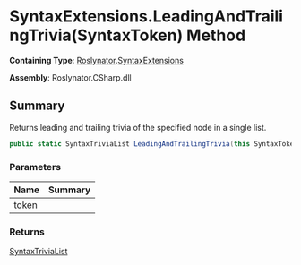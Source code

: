 # SyntaxExtensions\.LeadingAndTrailingTrivia\(SyntaxToken\) Method

**Containing Type**: [Roslynator](../../README.md)\.[SyntaxExtensions](../README.md)

**Assembly**: Roslynator\.CSharp\.dll

## Summary

Returns leading and trailing trivia of the specified node in a single list\.

```csharp
public static SyntaxTriviaList LeadingAndTrailingTrivia(this SyntaxToken token)
```

### Parameters

| Name | Summary |
| ---- | ------- |
| token | |

### Returns

[SyntaxTriviaList](https://docs.microsoft.com/en-us/dotnet/api/microsoft.codeanalysis.syntaxtrivialist)


